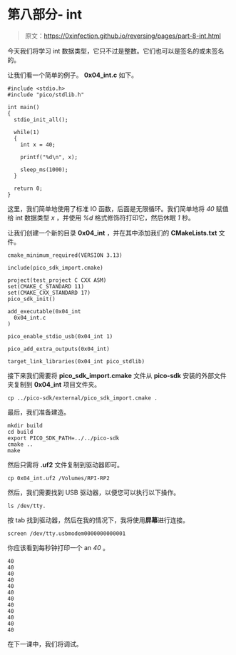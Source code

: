 # 第八部分- int

> 原文：<https://0xinfection.github.io/reversing/pages/part-8-int.html>

今天我们将学习 int 数据类型，它只不过是整数。它们也可以是签名的或未签名的。

让我们看一个简单的例子。 **0x04_int.c** 如下。

```
#include <stdio.h>
#include "pico/stdlib.h"

int main() 
{
  stdio_init_all();

  while(1) 
  {
    int x = 40; 

    printf("%d\n", x); 

    sleep_ms(1000);
  }

  return 0;
}

```

这里，我们简单地使用了标准 IO 函数，后面是无限循环。我们简单地将 *40* 赋值给 int 数据类型 *x* ，并使用 *%d* 格式修饰符打印它，然后休眠 *1* 秒。

让我们创建一个新的目录 **0x04_int** ，并在其中添加我们的 **CMakeLists.txt** 文件。

```
cmake_minimum_required(VERSION 3.13)

include(pico_sdk_import.cmake)

project(test_project C CXX ASM)
set(CMAKE_C_STANDARD 11) 
set(CMAKE_CXX_STANDARD 17) 
pico_sdk_init()

add_executable(0x04_int
  0x04_int.c
)

pico_enable_stdio_usb(0x04_int 1)

pico_add_extra_outputs(0x04_int)

target_link_libraries(0x04_int pico_stdlib)

```

接下来我们需要将 **pico_sdk_import.cmake** 文件从 **pico-sdk** 安装的外部文件夹复制到 **0x04_int** 项目文件夹。

```
cp ../pico-sdk/external/pico_sdk_import.cmake .

```

最后，我们准备建造。

```
mkdir build
cd build
export PICO_SDK_PATH=../../pico-sdk
cmake ..
make

```

然后只需将 **.uf2** 文件复制到驱动器即可。

```
cp 0x04_int.uf2 /Volumes/RPI-RP2

```

然后，我们需要找到 USB 驱动器，以便您可以执行以下操作。

```
ls /dev/tty.

```

按 tab 找到驱动器，然后在我的情况下，我将使用**屏幕**进行连接。

```
screen /dev/tty.usbmodem0000000000001

```

你应该看到每秒钟打印一个 an *40* 。

```
40
40
40
40
40
40
40
40
40
40
40
40

```

在下一课中，我们将调试。